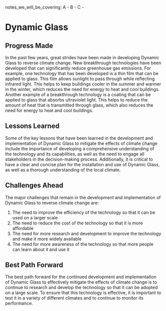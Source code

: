 notes_we_will_be_covering:
A -
B -
C -

# Dynamic Glass

## Progress Made

In the past few years, great strides have been made in developing Dynamic Glass to reverse climate change. New breakthrough technologies have been developed that can significantly reduce greenhouse gas emissions. For example, one technology that has been developed is a thin film that can be applied to glass. This film allows sunlight to pass through while reflecting infrared light. This helps to keep buildings cooler in the summer and warmer in the winter, which reduces the need for energy to heat and cool buildings. Another example of a breakthrough technology is a coating that can be applied to glass that absorbs ultraviolet light. This helps to reduce the amount of heat that is transmitted through glass, which also reduces the need for energy to heat and cool buildings.

## Lessons Learned

Some of the key lessons that have been learned in the development and implementation of Dynamic Glass to mitigate the effects of climate change include the importance of developing a comprehensive understanding of the technology and its capabilities, as well as the need to engage all stakeholders in the decision-making process. Additionally, it is critical to have a clear and concise plan for the installation and use of Dynamic Glass, as well as a thorough understanding of the local climate.

## Challenges Ahead

The major challenges that remain in the development and implementation of Dynamic Glass to reverse climate change are:

1. The need to improve the efficiency of the technology so that it can be used on a larger scale
2. The need to reduce the cost of the technology so that it is more affordable
3. The need for more research and development to improve the technology and make it more widely available
4. The need for more awareness of the technology so that more people can learn about it and use it

## Best Path Forward

The best path forward for the continued development and implementation of Dynamic Glass to effectively mitigate the effects of climate change is to continue to research and develop the technology so that it can be adopted on a large scale. To ensure that this technology is effective, it is important to test it in a variety of different climates and to continue to monitor its performance.
